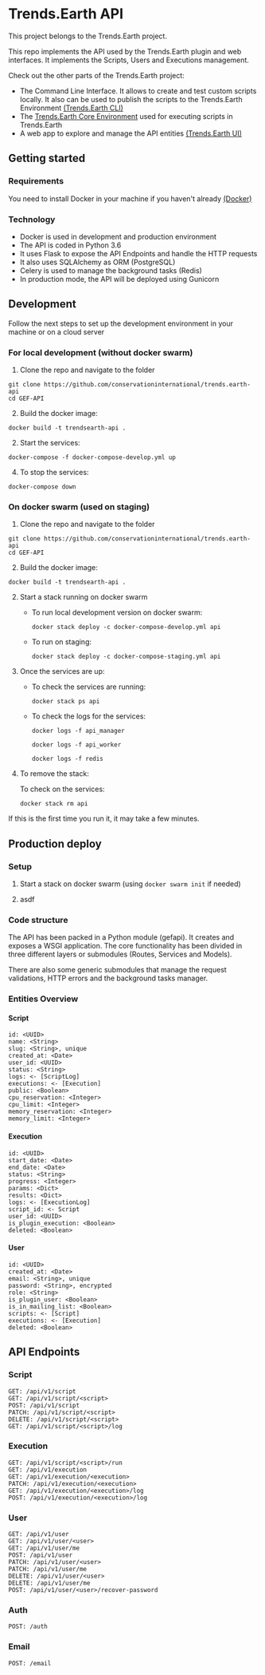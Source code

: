 # Trends.Earth API

This project belongs to the Trends.Earth project.

This repo implements the API used by the Trends.Earth plugin and web
interfaces. It implements the Scripts, Users and Executions management.

Check out the other parts of the Trends.Earth project:

-   The Command Line Interface. It allows to create and test custom
    scripts locally. It also can be used to publish the scripts to the
    Trends.Earth Environment
    [(Trends.Earth CLI)](https://github.com/conservationinternational/trends.earth-CLI)
-   The [Trends.Earth Core
    Environment](https://github.com/conservationinternational/trends.earth-Environment)
    used for executing scripts in Trends.Earth
-   A web app to explore and manage the API entities [(Trends.Earth
    UI)](https://github.com/conservationinternational/trends.earth-UI)

## Getting started

### Requirements

You need to install Docker in your machine if you haven't already
[(Docker)](https://www.docker.com/)

### Technology

-   Docker is used in development and production environment
-   The API is coded in Python 3.6
-   It uses Flask to expose the API Endpoints and handle the HTTP
    requests
-   It also uses SQLAlchemy as ORM (PostgreSQL)
-   Celery is used to manage the background tasks (Redis)
-   In production mode, the API will be deployed using Gunicorn

## Development

Follow the next steps to set up the development environment in your
machine or on a cloud server

### For local development (without docker swarm)

1.  Clone the repo and navigate to the folder

``` ssh
git clone https://github.com/conservationinternational/trends.earth-api
cd GEF-API
```

2.  Build the docker image:

``` ssh
docker build -t trendsearth-api .
```

2.  Start the services:

``` ssh
docker-compose -f docker-compose-develop.yml up
```

4.  To stop the services:

``` ssh
docker-compose down
```

### On docker swarm (used on staging)

1.  Clone the repo and navigate to the folder

``` ssh
git clone https://github.com/conservationinternational/trends.earth-api
cd GEF-API
```

2.  Build the docker image:

``` ssh
docker build -t trendsearth-api .
```

2.  Start a stack running on docker swarm

    -   To run local development version on docker swarm:

        ``` ssh
        docker stack deploy -c docker-compose-develop.yml api
        ```

    -   To run on staging:

        ``` ssh
        docker stack deploy -c docker-compose-staging.yml api
        ```

3.  Once the services are up:

    -   To check the services are running:

        ``` ssh
        docker stack ps api
        ```

    -   To check the logs for the services:

        ``` ssh
        docker logs -f api_manager
        ```

        ``` ssh
        docker logs -f api_worker
        ```

        ``` ssh
        docker logs -f redis
        ```

4.  To remove the stack:

    To check on the services:

    ``` ssh
    docker stack rm api
    ```

If this is the first time you run it, it may take a few minutes.

## Production deploy

### Setup

1.  Start a stack on docker swarm (using `docker swarm init` if needed)

2.  asdf

### Code structure

The API has been packed in a Python module (gefapi). It creates and
exposes a WSGI application. The core functionality has been divided in
three different layers or submodules (Routes, Services and Models).

There are also some generic submodules that manage the request
validations, HTTP errors and the background tasks manager.

### Entities Overview

#### Script

    id: <UUID>
    name: <String>
    slug: <String>, unique
    created_at: <Date>
    user_id: <UUID>
    status: <String>
    logs: <- [ScriptLog]
    executions: <- [Execution]
    public: <Boolean>
    cpu_reservation: <Integer>
    cpu_limit: <Integer>
    memory_reservation: <Integer>
    memory_limit: <Integer>

#### Execution

    id: <UUID>
    start_date: <Date>
    end_date: <Date>
    status: <String>
    progress: <Integer>
    params: <Dict>
    results: <Dict>
    logs: <- [ExecutionLog]
    script_id: <- Script
    user_id: <UUID>
    is_plugin_execution: <Boolean>
    deleted: <Boolean>

#### User

    id: <UUID>
    created_at: <Date>
    email: <String>, unique
    password: <String>, encrypted
    role: <String>
    is_plugin_user: <Boolean>
    is_in_mailing_list: <Boolean>
    scripts: <- [Script]
    executions: <- [Execution]
    deleted: <Boolean>

## API Endpoints

### Script

    GET: /api/v1/script
    GET: /api/v1/script/<script>
    POST: /api/v1/script
    PATCH: /api/v1/script/<script>
    DELETE: /api/v1/script/<script>
    GET: /api/v1/script/<script>/log

### Execution

    GET: /api/v1/script/<script>/run
    GET: /api/v1/execution
    GET: /api/v1/execution/<execution>
    PATCH: /api/v1/execution/<execution>
    GET: /api/v1/execution/<execution>/log
    POST: /api/v1/execution/<execution>/log

### User

    GET: /api/v1/user
    GET: /api/v1/user/<user>
    GET: /api/v1/user/me
    POST: /api/v1/user
    PATCH: /api/v1/user/<user>
    PATCH: /api/v1/user/me
    DELETE: /api/v1/user/<user>
    DELETE: /api/v1/user/me
    POST: /api/v1/user/<user>/recover-password

### Auth

    POST: /auth

### Email

    POST: /email
